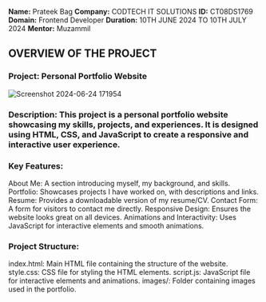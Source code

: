 **Name:** Prateek Bag
**Company:** CODTECH IT SOLUTIONS
**ID:** CT08DS1769
**Domain:** Frontend Developer
**Duration:** 10TH JUNE 2024 TO 10TH JULY 2024 
**Mentor:** Muzammil

## OVERVIEW OF THE PROJECT

### Project: Personal Portfolio Website
![Screenshot 2024-06-24 171954](https://github.com/Patty1690/CODTECH-INTERNSHIP-TASK1/assets/159183791/aaa78cc3-e480-49c2-ab78-a30289796549)




### Description: This project is a personal portfolio website showcasing my skills, projects, and experiences. It is designed using HTML, CSS, and JavaScript to create a responsive and interactive user experience.

### Key Features:

About Me: A section introducing myself, my background, and skills.
Portfolio: Showcases projects I have worked on, with descriptions and links.
Resume: Provides a downloadable version of my resume/CV.
Contact Form: A form for visitors to contact me directly.
Responsive Design: Ensures the website looks great on all devices.
Animations and Interactivity: Uses JavaScript for interactive elements and smooth animations.


### Project Structure:

index.html: Main HTML file containing the structure of the website.
style.css: CSS file for styling the HTML elements.
script.js: JavaScript file for interactive elements and animations.
images/: Folder containing images used in the portfolio.


